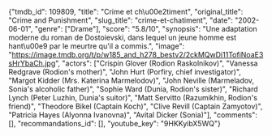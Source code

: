 {"tmdb_id": 109809, "title": "Crime et ch\u00e2timent", "original_title": "Crime and Punishment", "slug_title": "crime-et-chatiment", "date": "2002-06-01", "genre": ["Drame"], "score": "5.8/10", "synopsis": "Une adaptation moderne du roman de Dostoievski, dans lequel un jeune homme est hant\u00e9 par le meurtre qu'il a commis.", "image": "https://image.tmdb.org/t/p/w185_and_h278_bestv2/2ckMQwDi11TofiNoaE3sHrYbaCh.jpg", "actors": ["Crispin Glover (Rodion Raskolnikov)", "Vanessa Redgrave (Rodion's mother)", "John Hurt (Porfiry, chief investigator)", "Margot Kidder (Mrs. Katerina Marmelodov)", "John Neville (Marmeladov, Sonia's alcoholic father)", "Sophie Ward (Dunia, Rodion's sister)", "Richard Lynch (Peter Luzhin, Dunia's suitor)", "Matt Servitto (Razumikhin, Rodion's friend)", "Theodore Bikel (Captain Koch)", "Clive Revill (Captain Zamyotov)", "Patricia Hayes (Alyonna Ivanovna)", "Avital Dicker (Sonia)"], "comments": [], "recommandations_id": [], "youtube_key": "9HKKyibX5WQ"}
